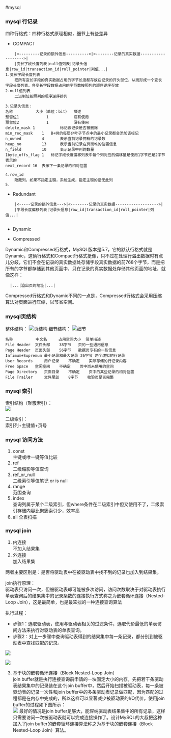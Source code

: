 #mysql 

### mysql 行记录
四种行格式：四种行格式原理相似，细节上有些差异
* COMPACT
```
    |<---------记录的额外信息---------->|<--------记录的真实数据------------------->|
    |变长字段长度列表|null值列表|记录头信息|row_id|transaction_id|roll_pointer|列值...|
1.变长字段长度列表
    把所有变长字段的真实数据占用的字节长度都存放在记录的开头部位，从而形成一个变长字段长度列表，各变长字段数据占用的字节数按照列的顺序逆序存放
2.null值列表
    二进制位按照列的顺序逆序排列
    
3.记录头信息：    
名称	        大小（单位：bit）	描述
预留位1	        1	        没有使用
预留位2	        1	        没有使用
delete_mask	1	        标记该记录是否被删除
min_rec_mask	1	B+树的每层非叶子节点中的最小记录都会添加该标记
n_owned	        4	    表示当前记录拥有的记录数
heap_no	        13	    表示当前记录在页面堆的位置信息
n_field	        10	    表示记录中列的数量
1byte_offs_flag	1	标记字段长度偏移列表中每个列对应的偏移量是使用1字节还是2字节表示的
next_record	16	表示下一条记录的相对位置

4.row_id
    隐藏列，如果不指定主键，系统生成，指定主键的话无此列
5.       
```
* Redundant
```
    |<-----记录的额外信息--->|<--------记录的真实数据------------------->|
    |字段长度偏移列表|记录头信息|row_id|transaction_id|roll_pointer|列值...|
    
```
* Dynamic

* Compressed

Dynamic和Compressed行格式，MySQL版本是5.7，它的默认行格式就是Dynamic，这俩行格式和Compact行格式挺像，只不过在处理行溢出数据时有点儿分歧，它们不会在记录的真实数据处存储字段真实数据的前768个字节，而是把所有的字节都存储到其他页面中，只在记录的真实数据处存储其他页面的地址，就像这样：
```
  |...|溢出页的地址|...|
```
Compressed行格式和Dynamic不同的一点是，Compressed行格式会采用压缩算法对页面进行压缩，以节省空间。            
            
            

### mysql页结构
整体结构：
   ![页结构](image/innodb页结构1.jpg)
细节结构：
   ![细节](image/innodb页结构2.jpg)
```
名称	        中文名	    占用空间大小	简单描述
File Header	 文件头部	 38字节	页的一些通用信息
Page Header	 页面头部	 56字节	数据页专有的一些信息
Infimum+Supremum 最小记录和最大记录 26字节	两个虚拟的行记录
User Records	 用户记录	 不确定	实际存储的行记录内容
Free Space	 空闲空间	 不确定	页中尚未使用的空间
Page Directory	 页面目录	 不确定	页中的某些记录的相对位置
File Trailer	 文件尾部	 8字节	校验页是否完整
```   
   

### mysql 索引
索引结构（聚簇索引）：  
![](image/索引.jpg)

二级索引：  
索引列+主键值+页号

### mysql 访问方法
1. const  
主键或唯一键等值比较
2. ref  
二级缩影等值查询
3. ref_or_null  
二级索引等值笔记 or is null
4. range    
范围查询
5. index    
查询列属于某个二级索引，但where条件在二级索引中但又使用不了，二级索引存储内容比聚簇索引少，效率高
6. all
全表扫描

### mysql join
1. 内连接      
    不加入结果集
2. 外连接  
    加入结果集
       
两者主要区别是：是否将驱动表中在被驱动表中找不到的记录也加入到结果集。

join执行原理：   
驱动表只访问一次，但被驱动表却可能被多次访问，访问次数取决于对驱动表执行单表查询后的结果集中的记录条数的连接执行方式称之为嵌套循环连接（Nested-Loop Join），这是最简单，也是最笨拙的一种连接查询算法
  
执行过程：
* 步骤1：选取驱动表，使用与驱动表相关的过滤条件，选取代价最低的单表访问方法来执行对驱动表的单表查询。  
* 步骤2：对上一步骤中查询驱动表得到的结果集中每一条记录，都分别到被驱动表中查找匹配的记录。

![](image/join执行过程1.jpg)

![](image/join执行过程2.jpg)

3. 基于块的嵌套循环连接（Block Nested-Loop Join）   
join buffer就是执行连接查询前申请的一块固定大小的内存，先把若干条驱动表结果集中的记录装在这个join buffer中，然后开始扫描被驱动表，每一条被驱动表的记录一次性和join buffer中的多条驱动表记录做匹配，因为匹配的过程都是在内存中完成的，所以这样可以显著减少被驱动表的I/O代价。使用join buffer的过程如下图所示：  
![](image/基于块的嵌套循环连接.jpg)
最好的情况是join buffer足够大，能容纳驱动表结果集中的所有记录，这样只需要访问一次被驱动表就可以完成连接操作了。设计MySQL的大叔把这种加入了join buffer的嵌套循环连接算法称之为基于块的嵌套连接（Block Nested-Loop Join）算法。 

